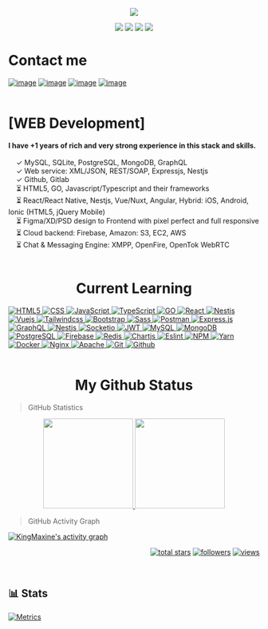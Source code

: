 <p align="center">
  <a href="https://github.com/IlliaButenko"><img src="https://readme-typing-svg.herokuapp.com/?lines=Student%20developer;Learning%20Web%20Development;1%2B%20years%20of%20rich%20experience;Always%20learning%20new%20tech&font=Pacifico&center=true&width=650&height=120&color=58a6ff&vCenter=true&size=45%22"></a>
</p>

<p align="center">
<img src="https://img.shields.io/github/followers/KingMaxine?style=social">
<img src="https://img.shields.io/twitter/follow/kingmaxine?style=flat">
  <img src="https://img.shields.io/static/v1?label=%E2%98%80%EF%B8%8F&message=Student&style=style=flat&color=red">
 <img src="https://img.shields.io/static/v1?label=%F0%9F%8C%99&message=Love%20coding&style=style=flat&color=blue">
</p>

<h1>Contact me</h1>

[![image](https://img.shields.io/badge/Gmail-D14836?style=for-the-badge&logo=gmail&logoColor=white)](mailto:davidbiala04@gmail.com)
[![image](https://img.shields.io/badge/Twitter-3390ec?style=for-the-badge&logo=twitter&logoColor=white)](https://twitter.com/)
[![image](https://img.shields.io/badge/Telegram-3390ec?style=for-the-badge&logo=telegram&logoColor=white)](https://t.me/KingMaxine)
[![image](https://img.shields.io/badge/Linkedin-0078d4?style=for-the-badge&logo=linkedin&logoColor=white)](https://linkedin.com/)
<br/>
<br/>

<h1>[WEB Development]</h1>
<b>I have +1 years of rich and very strong experience in this stack and skills.</b><br>
<br>&nbsp; &nbsp; ✓ MySQL, SQLite, PostgreSQL, MongoDB, GraphQL
<br>&nbsp; &nbsp; ✓ Web service: XML/JSON, REST/SOAP, Expressjs, Nestjs
<br>&nbsp; &nbsp; ✓ Github, Gitlab
<br>&nbsp; &nbsp; ⏳ HTML5, GO, Javascript/Typescript and their frameworks
<br>&nbsp; &nbsp; ⏳ React/React Native, Nestjs, Vue/Nuxt, Angular, Hybrid: iOS, Android, Ionic (HTML5, jQuery Mobile)
<br>&nbsp; &nbsp; ⏳ Figma/XD/PSD design to Frontend with pixel perfect and full responsive
<br>&nbsp; &nbsp; ⏳ Cloud backend: Firebase, Amazon: S3, EC2, AWS
<br>&nbsp; &nbsp; ⏳ Chat & Messaging Engine: XMPP, OpenFire, OpenTok WebRTC
<br/>
<br/>
<h1 align="center">Current Learning</h1>

<div>
<a href="https://github.com/KingMaxine">
    <img alt="HTML5" src="https://img.shields.io/badge/Html5-%23E34F26.svg?style=flat&logo=html5&logoColor=white" />
  </a>
<a href="https://github.com/KingMaxine">
    <img alt="CSS" src="https://img.shields.io/badge/Css3-%231572B6.svg?style=flat&logo=css3&logoColor=white" />
  </a>
  <a href="https://github.com/KingMaxine">
    <img alt="JavaScript" src="https://img.shields.io/badge/JavaScript-323330?style=flat&logo=javascript&logoColor=F7DF1E" />
  </a>
  <a href="https://github.com/KingMaxine">
   <img alt="TypeScript" src="https://img.shields.io/badge/TypeScript-007ACC?style=flat&logo=typescript&logoColor=white" />
  </a>
  <a href="https://github.com/KingMaxine">
    <img alt="GO" src="https://img.shields.io/badge/Go-%2300ADD8.svg?style=flat&logo=go&logoColor=white" />
  </a>
  <a href="https://github.com/KingMaxine">
    <img alt="React" src="https://img.shields.io/badge/React.js-%2320232a.svg?style=flat-square&logo=react&logoColor=%2361DAFB" />
  </a>
<a href="https://github.com/KingMaxine">
    <img alt="Nestjs" src="https://img.shields.io/badge/Next.js-black?style=flat-square&logo=next.js&logoColor=white" />
  </a>
  <a href="https://github.com/KingMaxine">
    <img alt="Vuejs" src="https://img.shields.io/badge/Vue.js-%2335495e.svg?style=flat-square&logo=vuedotjs&logoColor=%234FC08D" />
  </a>
  <a href="https://github.com/KingMaxine">
    <img alt="Tailwindcss" src="https://img.shields.io/badge/Tailwindcss-%2338B2AC.svg?style=flat&logo=tailwind-css&logoColor=white" />
  </a>
  <a href="https://github.com/KingMaxine">
    <img alt="Bootstrap" src="https://img.shields.io/badge/Bootstrap-%23563D7C.svg?style=flat&logo=bootstrap&logoColor=white" />
  </a>
  <a href="https://github.com/KingMaxine">
     <img alt="Sass" src="https://img.shields.io/badge/-Sass-CC6699?style=flat&logo=sass&logoColor=white" />
  </a>
  <a href="https://github.com/KingMaxine">
    <img alt="Postman" src="https://img.shields.io/badge/Postman-FF6C37?style=flat&logo=postman&logoColor=white" />
  </a>
<a href="https://github.com/KingMaxine">
   <img alt="Express.js" src="https://img.shields.io/badge/Express.js-80a50e?style=flat&logo=express&logoColor=white" />
  </a>
<a href="https://github.com/KingMaxine">
    <img alt="GraphQL" src="https://img.shields.io/badge/-GraphQL-E10098?style=flat&logo=graphql&logoColor=white" />
  </a>
  <a href="https://github.com/KingMaxine">
    <img alt="Nestjs" src="https://img.shields.io/badge/Nest.js-%23E0234E.svg?style=flat&logo=nestjs&logoColor=white" />
  </a>
    <a href="https://github.com/KingMaxine">
    <img alt="Socketio" src="https://img.shields.io/badge/Socket.io-black?style=flat&logo=socket.io&badgeColor=010101" />
  </a>
   <a href="https://github.com/KingMaxine">
    <img alt="JWT" src="https://img.shields.io/badge/Jwt-black?style=flat&logo=JSON%20web%20tokens" />
  </a>
   <a href="https://github.com/KingMaxine">
    <img alt="MySQL" src="https://img.shields.io/badge/-MySql-0f69a9?style=flat&logo=mysql&logoColor=white" />
  </a>
   <a href="https://github.com/KingMaxine">
     <img alt="MongoDB" src="https://img.shields.io/badge/-MongoDB-13aa52?style=flat&logo=mongodb&logoColor=white" />
  </a>
   <a href="https://github.com/KingMaxine">
  <img alt="PostgreSQL" src="https://img.shields.io/badge/PostgreSQL-316192?style=flat&logo=postgresql&logoColor=white" />
  </a>
   <a href="https://github.com/KingMaxine">
    <img alt="Firebase" src="https://img.shields.io/badge/Firebase-%23039BE5.svg?style=flat&logo=firebase" />
  </a>
   <a href="https://github.com/KingMaxine">
<img alt="Redis" src="https://img.shields.io/badge/Redis-%23DD0031.svg?style=flat&logo=redis&logoColor=white" />
  </a>
   <a href="https://github.com/KingMaxine">
    <img alt="Chartjs" src="https://img.shields.io/badge/Chart.js-F5788D.svg?style=flat&logo=chart.js&logoColor=white" />
  </a>
  <a href="https://github.com/KingMaxine">
    <img alt="Eslint" src="https://img.shields.io/badge/eslint-4B3263?style=flat&logo=eslint&logoColor=white" />
  </a>
  <a href="https://github.com/KingMaxine">
    <img alt="NPM" src="https://img.shields.io/badge/npm-%23000000.svg?style=flat&logo=npm&logoColor=white" />
  </a>
  <a href="https://github.com/KingMaxine">
    <img alt="Yarn" src="https://img.shields.io/badge/yarn-%232C8EBB.svg?style=flat&logo=yarn&logoColor=white"/>
  </a>
  <a href="https://github.com/KingMaxine">
    <img alt="Docker" src="https://img.shields.io/badge/Docker-%230db7ed.svg?style=flat&logo=docker&logoColor=white" />
  </a>
  <a href="https://github.com/KingMaxine">
    <img alt="Nginx" src="https://img.shields.io/badge/Nginx-%23009639.svg?style=flat&logo=nginx&logoColor=white" />
  </a>
   <a href="https://github.com/KingMaxine">
    <img alt="Apache" src="https://img.shields.io/badge/Apache-%23D42029.svg?style=flat&logo=apache&logoColor=white" />
  </a>
   <a href="https://github.com/KingMaxine">
    <img alt="Git" src="https://img.shields.io/badge/-Git-F05032?style=flat&logo=git&logoColor=white" />
  </a>
   <a href="https://github.com/KingMaxine">
    <img alt="Github" src="https://img.shields.io/badge/-GitHub-181717?style=flat&logo=github" />
  </a>
</div>
<br/>
<h1 align="center">My Github Status </h1>

> GitHub Statistics

<p align="center">
    <a href="https://github.com/IlliaButenko">
      <img height="180em" src="https://github-readme-stats-eight-theta.vercel.app/api?username=KingMaxine&show_icons=true&theme=algolia&include_all_commits=true&count_private=true"/>
      <img height="180em" src="https://github-readme-stats-eight-theta.vercel.app/api/top-langs/?username=KingMaxine&layout=compact&langs_count=8&theme=algolia"/>
    </a>
</p>

> GitHub Activity Graph

<!-- https://github.com/ashutosh00710/github-readme-activity-graph -->

<a href="https://github.com/KingMaxine/KingMaxine"><img alt="KingMaxine's activity graph" src="https://activity-graph.herokuapp.com/graph?username=KingMaxine&bg_color=0e2239&color=58a6ff&line=114a88&point=58a6ff&hide_border=true" /></a>

<p align="right">
  <a href="https://github.com/KingMaxine?tab=repositories&sort=stargazers">
    <img alt="total stars" title="Total stars on GitHub" src="https://custom-icon-badges.herokuapp.com/badge/dynamic/json?logo=star&color=55960c&labelColor=488207&label=Stars&style=for-the-badge&query=%24.stars&url=https://api.github-star-counter.workers.dev/user/KingMaxine"/></a>
  <a href="https://github.com/KingMaxine?tab=followers">
    <img alt="followers" title="Follow me on Github" src="https://custom-icon-badges.herokuapp.com/github/followers/KingMaxine?color=236ad3&labelColor=1155ba&style=for-the-badge&logo=person-add&label=Follow&logoColor=white"/></a>
  <a href="https://github.com/IlliaButenko">
    <img alt="views" title="GitHub profile views" src="https://shields-io-visitor-counter.herokuapp.com/badge?page=KingMaxine&style=for-the-badge"/></a>
</p>
<br />

## 📊 Stats

[![Metrics](https://metrics.lecoq.io/KingMaxine?template=classic&base.header=0&base.metadata=0&isocalendar=1&languages=1&people=1&isocalendar.duration=half-year&languages.limit=8&languages.sections=most-used&languages.colors=github&languages.threshold=0%25&languages.indepth=false&languages.recent.load=300&languages.recent.days=14&people.limit=24&people.size=28&people.types=followers%2C%20following&people.identicons=false&people.shuffle=false&config.timezone=Asia%2FCalcutta)](https://www.github.com/KingMaxine)

